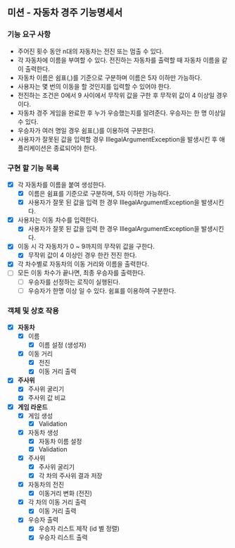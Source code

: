 ## 미션 - 자동차 경주 기능명세서

### 기능 요구 사항
* 주어진 횟수 동안 n대의 자동차는 전진 또는 멈출 수 있다.
* 각 자동차에 이름을 부여할 수 있다. 전진하는 자동차를 출력할 때 자동차 이름을 같이 출력한다.
* 자동차 이름은 쉼표(,)를 기준으로 구분하며 이름은 5자 이하만 가능하다.
* 사용자는 몇 번의 이동을 할 것인지를 입력할 수 있어야 한다.
* 전진하는 조건은 0에서 9 사이에서 무작위 값을 구한 후 무작위 값이 4 이상일 경우이다.
* 자동차 경주 게임을 완료한 후 누가 우승했는지를 알려준다. 우승자는 한 명 이상일 수 있다.
* 우승자가 여러 명일 경우 쉼표(,)를 이용하여 구분한다.
* 사용자가 잘못된 값을 입력할 경우 IllegalArgumentException을 발생시킨 후 애플리케이션은 종료되어야 한다.

### 구현 할 기능 목록
- [x] 각 자동차를 이름을 붙여 생성한다.
  - [x] 이름은 쉼표를 기준으로 구분하며, 5자 이하만 가능하다.
  - [x] 사용자가 잘못 된 값을 입력 한 경우 IllegalArgumentException을 발생시킨다.
- [x] 사용자는 이동 차수를 입력한다.
  - [x] 사용자가 잘못 된 값을 입력 한 경우 IllegalArgumentException을 발생시킨다.
- [x] 이동 시 각 자동차가 0 ~ 9까지의 무작위 값을 구한다.
  - [x] 무작위 값이 4 이상인 경우 한칸 전진 한다.
- [x] 각 차수별로 자동차의 이동 거리와 이름을 출력한다.
- [ ] 모든 이동 차수가 끝나면, 최종 우승자를 출력한다.
  - [ ] 우승자를 선정하는 로직이 실행된다.
  - [ ] 우승자가 한명 이상 일 수 있다. 쉼표를 이용하여 구분한다.

### 객체 및 상호 작용

- [x] **자동차**
  - [x] 이름
    - [x] 이름 설정 (생성자)
  - [x] 이동 거리
    - [x] 전진
    - [x] 이동 거리 출력

- [x] **주사위**
  - [x] 주사위 굴리기
  - [x] 주사위 값 비교

- [x] **게임 라운드**
  - [x] 게임 생성
    - [x] Validation
  - [x] 자동차 생성 
    - [x] 자동차 이름 설정
    - [x] Validation
  - [x] 주사위
    - [x] 주사위 굴리기
    - [x] 각 차의 주사위 결과 저장
  - [x] 자동차의 전진
    - [x] 이동거리 변화 (전진)
  - [x] 각 차의 이동 거리 출력
      - [x] 이동 거리 출력
  - [x] 우승자 출력
    - [x] 우승자 리스트 제작 (id 별 정렬)
    - [x] 우승자 리스트 출력